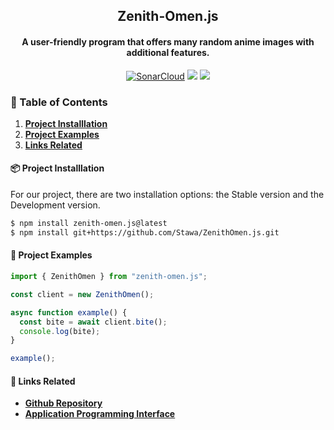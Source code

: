 <h2 align="center">
    Zenith-Omen.js
</h2>

<h4 align="center">
    A user-friendly program that offers many random anime images with additional features.
</h4>

<p align="center">
    <a href="https://sonarcloud.io/project/overview?id=Stawa_ZenithOmen.js"><img src="https://sonarcloud.io/api/project_badges/measure?project=Stawa_ZenithOmen.js&metric=reliability_rating" alt="SonarCloud" /></a>
    <a href="https://www.npmjs.com/package/zenith-omen.js"><img src="https://img.shields.io/npm/dm/zenith-omen.js"></a>
    <a href="https://zenith-omen.vercel.app/api/v1"><img src="https://img.shields.io/website?down_color=critical&down_message=offline&style=flat&up_color=blue&up_message=online&url=https://zenith-omen.vercel.app/api/v1"></a>
</p>

<h3> <span class="emoji">📜</span> Table of Contents </h3>

1. <a href="#--project-installlation-"> <b>Project Installlation</b> </a>
2. <a href="#--project-examples-"> <b>Project Examples</b> </a>
3. <a href="#--links-related-"> <b>Links Related</b> </a>

<h4> <span class="emoji">📦</span> Project Installlation </h4>

<p> For our project, there are two installation options: the Stable version and the Development version. </p>

```bash
$ npm install zenith-omen.js@latest
$ npm install git+https://github.com/Stawa/ZenithOmen.js.git
```

<h4> <span class="emoji">📄</span> Project Examples </h4>

```ts
import { ZenithOmen } from "zenith-omen.js";

const client = new ZenithOmen();

async function example() {
  const bite = await client.bite();
  console.log(bite);
}

example();
```

<h4> <span class="emoji">🔗</span> Links Related </h4>

- **[Github Repository](https://github.com/Stawa/ZenithOmen.js)**
- **[Application Programming Interface](https://zenith-omen.vercel.app/api/v1/)**
